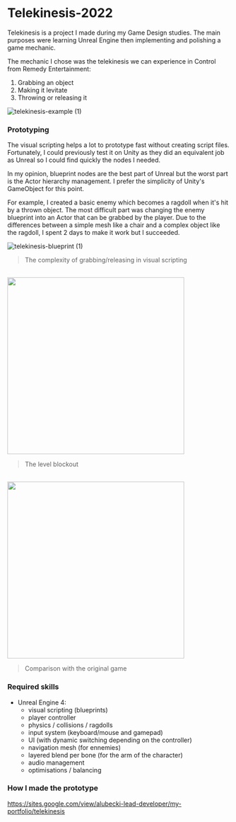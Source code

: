 # Telekinesis-2022


Telekinesis is a project I made during my Game Design studies.
The main purposes were learning Unreal Engine then implementing and polishing a game mechanic.

The mechanic I chose was the telekinesis we can experience in Control from Remedy Entertainment:
1) Grabbing an object		
2) Making it levitate		
3) Throwing or releasing it	

![telekinesis-example (1)](https://user-images.githubusercontent.com/96313983/187085531-8579e051-54da-4ced-afad-2f576afe5901.gif)



### Prototyping

The visual scripting helps a lot to prototype fast without creating script files. Fortunately, I could previously test it on Unity as they did an equivalent job as Unreal so I could find quickly the nodes I needed.

In my opinion, blueprint nodes are the best part of Unreal but the worst part is the Actor hierarchy management. I prefer the simplicity of Unity's GameObject for this point.

For example, I created a basic enemy which becomes a ragdoll when it's hit by a thrown object. 
The most difficult part was changing the enemy blueprint into an Actor that can be grabbed by the player.
Due to the differences between a simple mesh like a chair and a complex object like the ragdoll, I spent 2 days to make it work but I succeeded.

![telekinesis-blueprint (1)](https://user-images.githubusercontent.com/96313983/187086223-2fdbf699-9094-46bf-afb3-a7aae4514f16.jpg)

> The complexity of grabbing/releasing in visual scripting

<br>

<img width="400" src="https://user-images.githubusercontent.com/96313983/187086160-564fed8b-11d9-4fcc-9759-cec5d2aa90a8.jpg">

> The level blockout

<br>

<img width="400" src="https://user-images.githubusercontent.com/96313983/187086333-08583659-72ad-42b5-ae47-3694fbd5c135.jpg">

> Comparison with the original game



### Required skills

- Unreal Engine 4:
  - visual scripting (blueprints)
  - player controller
  - physics / collisions / ragdolls
  - input system (keyboard/mouse and gamepad)
  - UI (with dynamic switching depending on the controller)
  - navigation mesh (for ennemies)
  - layered blend per bone (for the arm of the character)
  - audio management
  - optimisations / balancing
  

### How I made the prototype

https://sites.google.com/view/alubecki-lead-developer/my-portfolio/telekinesis
